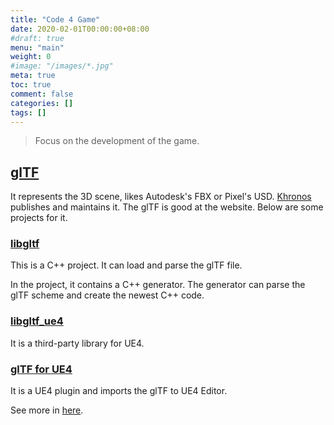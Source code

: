 ```yaml
---
title: "Code 4 Game"
date: 2020-02-01T00:00:00+08:00
#draft: true
menu: "main"
weight: 0
#image: "/images/*.jpg"
meta: true
toc: true
comment: false
categories: []
tags: []
---
```


> Focus on the development of the game.

## [glTF]

It represents the 3D scene, likes Autodesk's FBX or Pixel's USD. [Khronos] publishes and maintains it. The glTF is good at the website. Below are some projects for it.

### [libgltf]

This is a C++ project. It can load and parse the glTF file.

In the project, it contains a C++ generator. The generator can parse the glTF scheme and create the newest C++ code.

### [libgltf_ue4]

It is a third-party library for UE4.

### [glTF for UE4]

It is a UE4 plugin and imports the glTF to UE4 Editor.

See more in [here](https://gltf-for-ue4.readthedocs.io/).

[Khronos]: https://www.khronos.org/
[glTF]: https://www.khronos.org/gltf
[libgltf]: https://github.com/code4game/libgltf
[libgltf_ue4]: https://github.com/code4game/libgltf_ue4
[glTF for UE4]: https://github.com/code4game/glTFForUE4

